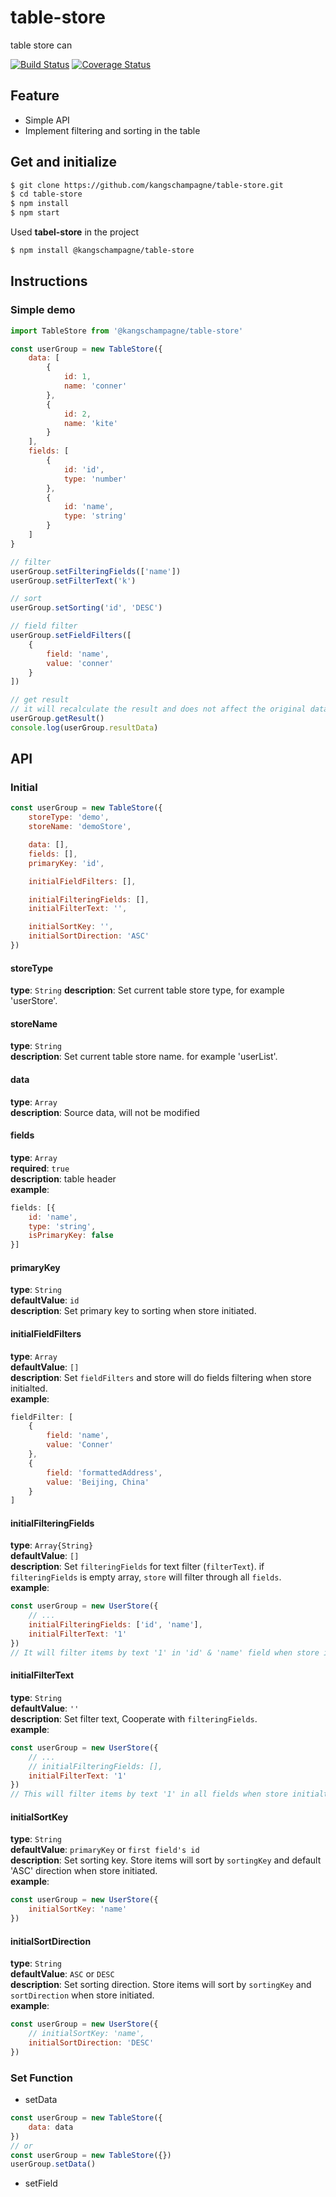 # table-store
table store can 

[![Build Status](https://travis-ci.com/kangschampagne/table-store.svg?branch=master)](https://travis-ci.com/kangschampagne/table-store)
[![Coverage Status](https://coveralls.io/repos/github/kangschampagne/table-store/badge.svg)](https://coveralls.io/github/kangschampagne/table-store)

## Feature
- Simple API
- Implement filtering and sorting in the table

## Get and initialize
```bash
$ git clone https://github.com/kangschampagne/table-store.git
$ cd table-store
$ npm install
$ npm start
```

Used **tabel-store** in the project 
```bash
$ npm install @kangschampagne/table-store
```

## Instructions

### Simple demo
```javascript
import TableStore from '@kangschampagne/table-store'

const userGroup = new TableStore({
	data: [
        {
			id: 1,
			name: 'conner'
		},
		{
			id: 2,
			name: 'kite'
		}
	],
	fields: [
        {
			id: 'id',
			type: 'number'
		},
        {
			id: 'name',
			type: 'string'
		}
    ]
}

// filter
userGroup.setFilteringFields(['name'])
userGroup.setFilterText('k')

// sort
userGroup.setSorting('id', 'DESC')

// field filter
userGroup.setFieldFilters([
    {
        field: 'name',
        value: 'conner'
    }
])

// get result
// it will recalculate the result and does not affect the original data when the following method is called
userGroup.getResult()
console.log(userGroup.resultData)
```

## API
### Initial
```javascript
const userGroup = new TableStore({
    storeType: 'demo',
    storeName: 'demoStore',

    data: [],
    fields: [],
    primaryKey: 'id',

    initialFieldFilters: [],

    initialFilteringFields: [],
    initialFilterText: '',

    initialSortKey: '',
    initialSortDirection: 'ASC'
})
```

#### storeType  
**type**: `String`
**description**: Set current table store type, for example 'userStore'.  
  

#### storeName  
**type**: `String`  
**description**: Set current table store name. for example 'userList'.
  

#### data  
**type**: `Array`  
**description**: Source data, will not be modified  
  
  
#### fields  
**type**: `Array`  
**required**: `true`  
**description**: table header  
**example**:  
```javascript
fields: [{
    id: 'name',
    type: 'string',
    isPrimaryKey: false
}]
```  
  

#### primaryKey  
**type**: `String`  
**defaultValue**: `id`  
**description**: Set primary key to sorting when store initiated.  
  

#### initialFieldFilters  
**type**: `Array`  
**defaultValue**: `[]`  
**description**: Set `fieldFilters` and store will do fields filtering when store initialted.  
**example**:  
```javascript
fieldFilter: [
    {
        field: 'name',
        value: 'Conner'
    },
    {
        field: 'formattedAddress',
        value: 'Beijing, China'
    }
]
```  
  
  
#### initialFilteringFields  
**type**: `Array{String}`  
**defaultValue**: `[]`  
**description**: Set `filteringFields` for text filter (`filterText`). if `filteringFields` is empty array, `store` will filter through all `fields`.  
**example**:  
```javascript
const userGroup = new UserStore({
    // ...
    initialFilteringFields: ['id', 'name'],
    initialFilterText: '1'
})
// It will filter items by text '1' in 'id' & 'name' field when store initialted.
```  
  

#### initialFilterText  
**type**: `String`  
**defaultValue**: `''`  
**description**: Set filter text, Cooperate with `filteringFields`.  
**example**:  
```javascript
const userGroup = new UserStore({
    // ...
    // initialFilteringFields: [],
    initialFilterText: '1'
})
// This will filter items by text '1' in all fields when store initialted.
```  
  

#### initialSortKey  
**type**: `String`  
**defaultValue**: `primaryKey` or `first field's id`  
**description**: Set sorting key. Store items will sort by `sortingKey`  and default 'ASC' direction when store initiated.  
**example**:  
```javascript
const userGroup = new UserStore({
    initialSortKey: 'name'
})
```  
  

#### initialSortDirection  
**type**: `String`  
**defaultValue**: `ASC` or `DESC`  
**description**: Set sorting direction. Store items will sort by `sortingKey` and `sortDirection` when store initiated.  
**example**:  
```javascript
const userGroup = new UserStore({
    // initialSortKey: 'name',
    initialSortDirection: 'DESC'
})
```  
  
  
### Set Function
- setData
```javascript
const userGroup = new TableStore({
    data: data
})
// or
const userGroup = new TableStore({})
userGroup.setData()
```

- setField